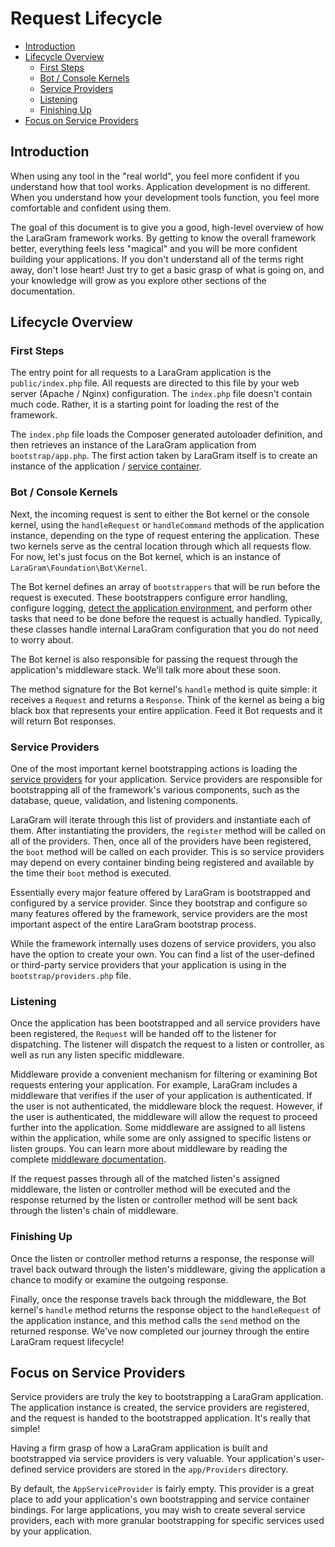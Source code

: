 # Request Lifecycle

- [Introduction](#introduction)
- [Lifecycle Overview](#lifecycle-overview)
    - [First Steps](#first-steps)
    - [Bot / Console Kernels](#bot-console-kernels)
    - [Service Providers](#service-providers)
    - [Listening](#listening)
    - [Finishing Up](#finishing-up)
- [Focus on Service Providers](#focus-on-service-providers)

<a name="introduction"></a>
## Introduction

When using any tool in the "real world", you feel more confident if you understand how that tool works. Application development is no different. When you understand how your development tools function, you feel more comfortable and confident using them.

The goal of this document is to give you a good, high-level overview of how the LaraGram framework works. By getting to know the overall framework better, everything feels less "magical" and you will be more confident building your applications. If you don't understand all of the terms right away, don't lose heart! Just try to get a basic grasp of what is going on, and your knowledge will grow as you explore other sections of the documentation.

<a name="lifecycle-overview"></a>
## Lifecycle Overview

<a name="first-steps"></a>
### First Steps

The entry point for all requests to a LaraGram application is the `public/index.php` file. All requests are directed to this file by your web server (Apache / Nginx) configuration. The `index.php` file doesn't contain much code. Rather, it is a starting point for loading the rest of the framework.

The `index.php` file loads the Composer generated autoloader definition, and then retrieves an instance of the LaraGram application from `bootstrap/app.php`. The first action taken by LaraGram itself is to create an instance of the application / [service container](https://github.com/laraXgram/docs/blob/markdown/container.md).

<a name="http-console-kernels"></a>
### Bot / Console Kernels

Next, the incoming request is sent to either the Bot kernel or the console kernel, using the `handleRequest` or `handleCommand` methods of the application instance, depending on the type of request entering the application. These two kernels serve as the central location through which all requests flow. For now, let's just focus on the Bot kernel, which is an instance of `LaraGram\Foundation\Bot\Kernel`.

The Bot kernel defines an array of `bootstrappers` that will be run before the request is executed. These bootstrappers configure error handling, configure logging, [detect the application environment](https://github.com/laraXgram/docs/blob/markdown/configuration#environment-configuration), and perform other tasks that need to be done before the request is actually handled. Typically, these classes handle internal LaraGram configuration that you do not need to worry about.

The Bot kernel is also responsible for passing the request through the application's middleware stack. We'll talk more about these soon.

The method signature for the Bot kernel's `handle` method is quite simple: it receives a `Request` and returns a `Response`. Think of the kernel as being a big black box that represents your entire application. Feed it Bot requests and it will return Bot responses.

<a name="service-providers"></a>
### Service Providers

One of the most important kernel bootstrapping actions is loading the [service providers](https://github.com/laraXgram/docs/blob/markdown/providers.md) for your application. Service providers are responsible for bootstrapping all of the framework's various components, such as the database, queue, validation, and listening components.

LaraGram will iterate through this list of providers and instantiate each of them. After instantiating the providers, the `register` method will be called on all of the providers. Then, once all of the providers have been registered, the `boot` method will be called on each provider. This is so service providers may depend on every container binding being registered and available by the time their `boot` method is executed.

Essentially every major feature offered by LaraGram is bootstrapped and configured by a service provider. Since they bootstrap and configure so many features offered by the framework, service providers are the most important aspect of the entire LaraGram bootstrap process.

While the framework internally uses dozens of service providers, you also have the option to create your own. You can find a list of the user-defined or third-party service providers that your application is using in the `bootstrap/providers.php` file.

<a name="listening"></a>
### Listening

Once the application has been bootstrapped and all service providers have been registered, the `Request` will be handed off to the listener for dispatching. The listener will dispatch the request to a listen or controller, as well as run any listen specific middleware.

Middleware provide a convenient mechanism for filtering or examining Bot requests entering your application. For example, LaraGram includes a middleware that verifies if the user of your application is authenticated. If the user is not authenticated, the middleware block the request. However, if the user is authenticated, the middleware will allow the request to proceed further into the application. Some middleware are assigned to all listens within the application, while some are only assigned to specific listens or listen groups. You can learn more about middleware by reading the complete [middleware documentation](https://github.com/laraXgram/docs/blob/markdown/middleware.md.md).

If the request passes through all of the matched listen's assigned middleware, the listen or controller method will be executed and the response returned by the listen or controller method will be sent back through the listen's chain of middleware.

<a name="finishing-up"></a>
### Finishing Up

Once the listen or controller method returns a response, the response will travel back outward through the listen's middleware, giving the application a chance to modify or examine the outgoing response.

Finally, once the response travels back through the middleware, the Bot kernel's `handle` method returns the response object to the `handleRequest` of the application instance, and this method calls the `send` method on the returned response. We've now completed our journey through the entire LaraGram request lifecycle!

<a name="focus-on-service-providers"></a>
## Focus on Service Providers

Service providers are truly the key to bootstrapping a LaraGram application. The application instance is created, the service providers are registered, and the request is handed to the bootstrapped application. It's really that simple!

Having a firm grasp of how a LaraGram application is built and bootstrapped via service providers is very valuable. Your application's user-defined service providers are stored in the `app/Providers` directory.

By default, the `AppServiceProvider` is fairly empty. This provider is a great place to add your application's own bootstrapping and service container bindings. For large applications, you may wish to create several service providers, each with more granular bootstrapping for specific services used by your application.
